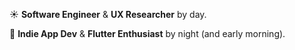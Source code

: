 ☀️ **Software Engineer** & **UX Researcher** by day.
<br/>

🌙 **Indie App Dev** & **Flutter Enthusiast** by night (and early morning).

